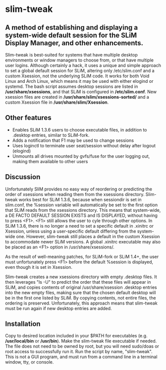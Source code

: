 # slim-tweak
## A method of establishing and displaying a system-wide default session for the SLiM Display Manager, and other enhancements.
Slim-tweak is best-suited for systems that have multiple desktop environments or window managers to choose from, or that have multiple user logins.  Although certainly a hack, it uses a unique and simple approach to set a global default session for SLiM, altering only /etc/slim.conf and a custom Xsession, not the underlying SLiM code. It works for both Void Linux and Arch Linux, which means it may be used with either elogind or systemd. The bash script assumes desktop sessions are listed in **/usr/share/xsessions**, and that SLiM is configured in **/etc/slim.conf**. New xsession files are created in **/usr/share/slim/xsessions-sorted/** and a custom Xsession file in **/usr/share/slim/Xsession**.

## Other features
- Enables SLiM 1.3.6 users to choose executable files, in addition to .desktop entries, similar to SLiM-fork.
- Adds a notification that F1 may be used to change sessions
- Uses loginctl to terminate user seat/session without delay after logout (elogind)
- Unmounts all drives mounted by gvfs/fuse for the user logging out, making them available to other users

## Discussion
Unfortunately SliM provides no easy way of reordering or predicting the order of xsessions when reading them from the xsessions directory. Slim-tweak works best for SLiM 1.3.6, because when sessiondir is set in slim.conf, the %session variable will automatically be set to the first option that SLiM reads from the xsessions directory. This means that system-wide, a DE FACTO DEFAULT SESSION EXISTS and IS DISPLAYED, without having to press \<F1\>. \<F1\> still allows the user to cyle through other options. In SLiM 1.3.6, there is no longer a need to set a specific default in .xinitrc or Xsession, unless using a user-specific default differing from the system-wide one. However, slim-tweak still places a default in the custom Xsession to accommodate newer SLiM versions. A global .xinitrc executable may also be placed as an \<F1\> option in /usr/share/xsessions/. 

As the result of well-meaning patches, for SLiM-fork or SLiM 1.4+, the user must unfortunately press \<F1\> before the default %session is displayed, even though it is set in Xsession. 

Slim-tweak creates a new xsessions directory with empty .desktop files. It then leverages "ls -U" to predict the order that these files will appear in SLiM, and copies contents of original /usr/share/xsession .desktop entries into the new empty files, making sure that the chosen default desktop will be in the first one listed by SLiM. By copying contents, not entire files, the ordering is preserved. Unfortunately, this approach means that slim-tweak must be run again if new desktop entries are added.

## Installation
Copy to desired location included in your $PATH for executables (e.g. **/usr/local/bin** or **/usr/bin**). Make the slim-tweak file executable if needed. The file does not need to be owned by root, but you will need sudo/doas or root access to successfully run it. Run the script by name, "slim-tweak". This is not a GUI program, and must run from a command line in a terminal window, tty, or console.
